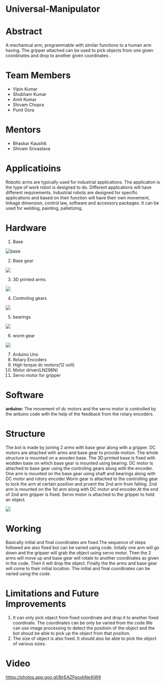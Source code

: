 # Universal-Manipulator
# Abstract

A mechanical arm, programmable with similar functions to a human arm having. The gripper attached can be used to pick objects from one  given coordinates and drop to another given coordinates .

# Team Members
* Vipin Kumar
* Shubham Kumar
* Amit Kumar
* Shivam Chopra
* Punit Gora

# Mentors
* Bhaskar Kaushik
* Shivam Srivastava

# Applicatioins

Robotic arms are typically used for industrial applications. The application is the type of work robot is designed to do.
Different applications will have different requirements. Industrial robots are designed for specific applications and based on their function will have their own movement, linkage dimension, control law, software and accessory packages. It can be used for welding, painting, palletizing.

# Hardware

1. Base
  
![base](https://github.com/shubhamsharele/Universal-Manipulator/blob/master/Photos/base.png")  
  
2. Base gear
  
<p><div><img src="https://github.com/shubhamsharele/Universal-Manipulator/blob/master/Photos/gear.png"></div></p>  
 
3. 3D printed arms

<p><div><img src="https://github.com/shubhamsharele/Universal-Manipulator/blob/master/Photos/arm.png"></div></p>

4. Controling gears

<p><div><img src="https://github.com/shubhamsharele/Universal-Manipulator/blob/master/Photos/3D-printed-Gear-set-for-prototyping-with-plastic-.jpg"></div></p>

5. bearings

<p><div><img src="https://github.com/shubhamsharele/Universal-Manipulator/blob/master/Photos/24007914_962347590582031_479002411_o.jpg"></div></p>

6. worm gear

<p><div><img src="https://github.com/shubhamsharele/Universal-Manipulator/blob/master/Photos/download.jpg"></div></p>

7. Arduino Uno</li>
8. Rotary Encoders</li>
9. High torque dc motors(12 volt)</li>
10. Motor driver(LN298N)</li>
11. Servo motor for gripper</li>

# Software

<b>arduino:</b>
The movement of dc motors and the servo motor is controlled by the arduino code with the help of the feedback from the rotary encoders.

# Structure
The bot is made by joining 2 arms with base gear along with a gripper. DC motors are attached with arms and base gear to provide  motion. The whole structure is mounted on a wooden base. The 3D printed base is fixed with wodden base on which base gear is mounted using bearing. DC motor is attached to base gear using the controling gears along with the encoder. One arm is mounted on the base gear using shaft and bearings along with DC motor and rotory encoder.Worm gear is attached to the controlling gear to lock the arm at certain position and prvent the 2nd arm from falling. 2nd arm is mounted on the 1st arm along with DC motor and encoder.At the end of 2nd arm gripper is fixed. Servo motor is attached to the gripper to hold an object.

<p><div><img src="https://github.com/shubhamsharele/Universal-Manipulator/blob/master/Photos/DSC_0085.NEF.jpg"></div></p>


# Working
Basically initial and final coordinates are fixed.The sequence of steps followed are also fixed but can be varied using code. Initally one arm will go down and the gripper will grab the object using servo motor. Then the 2 arms will move up and base gear will rotate to another coordinates as given in the code. Then it will drop the object. Finally the the arms and base gear will come to their initial location. The initial and final coordinates can be varied using the code.

# Limitations and Future Improvements
<ol>
<li>It can only pick object from fixed coordinate and drop it to another fixed coordinate. The coordinates can be only be varied from the code.We can use  image processing to detect the positioin of the object and the bot shoud be able to pick up the object from that position.</li>
<li>The size of object is also fixed. It should also be able to pick the object of various sizes.</li> 
</ol>
    
# Video
https://photos.app.goo.gl/8jrEAZFpoxkNe4iW9
